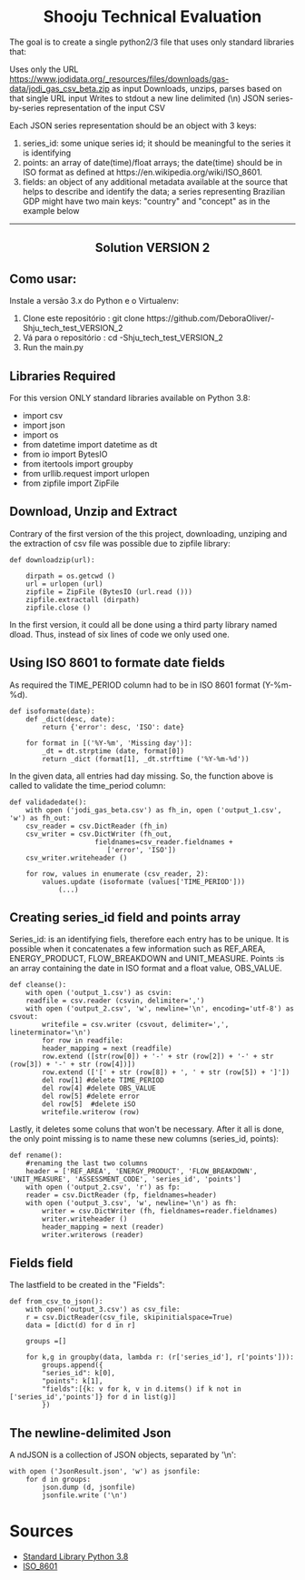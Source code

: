 <h1 align="center">
Shooju Technical Evaluation
</h1>

The goal is to create a single python2/3 file that uses only standard libraries that:

Uses only the URL https://www.jodidata.org/_resources/files/downloads/gas-data/jodi_gas_csv_beta.zip as input
Downloads, unzips, parses based on that single URL input
Writes to stdout a new line delimited (\n) JSON series-by-series representation of the input CSV

Each JSON series representation should be an object with 3 keys:

<ol>
<li>series_id: some unique series id; it should be meaningful to the series it is identifying</li>
<li>points: an array of date(time)/float arrays; the date(time) should be in ISO format as defined at https://en.wikipedia.org/wiki/ISO_8601.</li>
<li>fields: an object of any additional metadata available at the source that helps to describe and identify the data; a series representing Brazilian GDP might have two main keys: "country" and "concept" as in the example below</li>
</ol>


--------------------------------------------------

<h2 align="center">
Solution VERSION 2
</h2>

## Como usar:

Instale a versão 3.x do Python e o Virtualenv:

<ol>
<li> Clone este repositório : git clone https://github.com/DeboraOliver/-Shju_tech_test_VERSION_2
<li> Vá para o repositório : cd -Shju_tech_test_VERSION_2
<li> Run the main.py
</ol>

## Libraries Required

For this version ONLY standard libraries available on Python 3.8:

<ul>
<li>import csv</li>
<li>import json</li>
<li>import os</li>
<li>from datetime import datetime as dt</li>
<li>from io import BytesIO</li>
<li>from itertools import groupby</li>
<li>from urllib.request import urlopen</li>
<li>from zipfile import ZipFile</li>
</ul>

## Download, Unzip and Extract

Contrary of the first version of the this project, downloading, unziping and the extraction of csv file was possible due to zipfile library:

	def downloadzip(url):

		dirpath = os.getcwd ()
		url = urlopen (url)
		zipfile = ZipFile (BytesIO (url.read ()))
		zipfile.extractall (dirpath)
		zipfile.close ()

In the first version, it could all be done using a third party library named dload. Thus, instead of six lines of code we only used one. 

## Using ISO 8601 to formate date fields

As required the TIME_PERIOD column had to be in ISO 8601 format (Y-%m-%d). 

	def isoformate(date):
		def _dict(desc, date):
			return {'error': desc, 'ISO': date}

		for format in [('%Y-%m', 'Missing day')]:
			_dt = dt.strptime (date, format[0])
			return _dict (format[1], _dt.strftime ('%Y-%m-%d'))
			
In the given data, all entries had day missing. So, the function above is called to validate the time_period column:

	def validadedate():
	    with open ('jodi_gas_beta.csv') as fh_in, open ('output_1.csv', 'w') as fh_out:
		csv_reader = csv.DictReader (fh_in)
		csv_writer = csv.DictWriter (fh_out,
					     fieldnames=csv_reader.fieldnames +
							['error', 'ISO'])
		csv_writer.writeheader ()

		for row, values in enumerate (csv_reader, 2):
		    values.update (isoformate (values['TIME_PERIOD']))
				(...)
		
		
## Creating series_id field and points array

Series_id: is an identifying fiels, therefore each entry has to be unique. It is possible when it concatenates a few information such as REF_AREA, ENERGY_PRODUCT, FLOW_BREAKDOWN and UNIT_MEASURE.
Points :is an array containing the date in ISO format and a float value, OBS_VALUE.

	def cleanse():
	    with open ('output_1.csv') as csvin:
		readfile = csv.reader (csvin, delimiter=',')
		with open ('output_2.csv', 'w', newline='\n', encoding='utf-8') as csvout:
		    writefile = csv.writer (csvout, delimiter=',', lineterminator='\n')
		    for row in readfile:
			header_mapping = next (readfile)
			row.extend ([str(row[0]) + '-' + str (row[2]) + '-' + str (row[3]) + '-' + str (row[4])])
			row.extend (['[' + str (row[8]) + ', ' + str (row[5]) + ']'])
			del row[1] #delete TIME_PERIOD
			del row[4] #delete OBS_VALUE
			del row[5] #delete error
			del row[5]  #delete iSO
			writefile.writerow (row)

 Lastly, it deletes some coluns that won't be necessary. After it all is done, the only point missing is to name these new columns (series_id, points):
 
	def rename():
	    #renaming the last two columns
	    header = ['REF_AREA', 'ENERGY_PRODUCT', 'FLOW_BREAKDOWN', 'UNIT_MEASURE', 'ASSESSMENT_CODE', 'series_id', 'points']
	    with open ('output_2.csv', 'r') as fp:
		reader = csv.DictReader (fp, fieldnames=header)
		with open ('output_3.csv', 'w', newline='\n') as fh:
		    writer = csv.DictWriter (fh, fieldnames=reader.fieldnames)
		    writer.writeheader ()
		    header_mapping = next (reader)
		    writer.writerows (reader)
			
## Fields field

The lastfield to be created in the "Fields":

	def from_csv_to_json():
	    with open('output_3.csv') as csv_file:
		r = csv.DictReader(csv_file, skipinitialspace=True)
		data = [dict(d) for d in r]

		groups =[]

		for k,g in groupby(data, lambda r: (r['series_id'], r['points'])):
		    groups.append({
			"series_id": k[0],
			"points": k[1],
			"fields":[{k: v for k, v in d.items() if k not in ['series_id','points']} for d in list(g)]
		    })
			
## The newline-delimited Json

 A ndJSON is a collection of JSON objects, separated by '\n': 
 
	with open ('JsonResult.json', 'w') as jsonfile:
		for d in groups:
		    json.dump (d, jsonfile)
		    jsonfile.write ('\n')


# Sources

<ul>
<li><a href="https://docs.python.org/3/library/">Standard Library Python 3.8</a></li>
<li><a href="https://en.wikipedia.org/wiki/Time_series"> ISO_8601</a></li>
